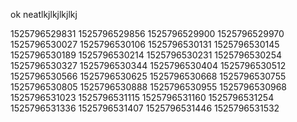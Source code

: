 ok
neatlkjlkjlkjlkj

1525796529831
1525796529856
1525796529900
1525796529970
1525796530027
1525796530106
1525796530131
1525796530145
1525796530189
1525796530214
1525796530231
1525796530254
1525796530327
1525796530344
1525796530404
1525796530512
1525796530566
1525796530625
1525796530668
1525796530755
1525796530805
1525796530888
1525796530955
1525796530968
1525796531023
1525796531115
1525796531160
1525796531254
1525796531336
1525796531407
1525796531446
1525796531532
